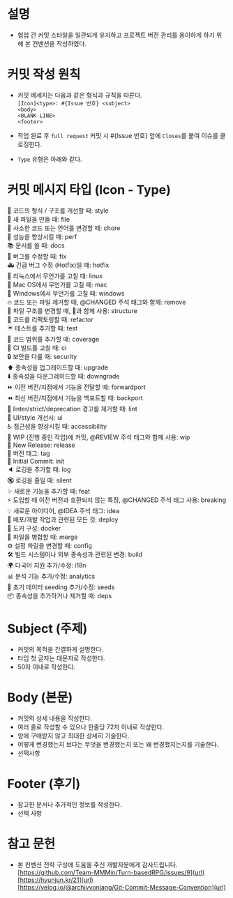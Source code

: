 # 설명

- 협업 간 커밋 스타일을 일관되게 유지하고 프로젝트 버전 관리를 용이하게 하기 위해 본 컨벤션을 작성하였다.

# 커밋 작성 원칙

- 커밋 메세지는 다음과 같은 형식과 규칙을 따른다.  
  `[Icon]<type>: #{Issue 번호} <subject>`  
  `<body>`  
  `<BLANK LINE>`  
  `<footer>`

- 작업 완료 후 `full request` 커밋 시 #{Issue 번호} 앞에 `Closes`를 붙여 이슈를 클로징한다.

- `Type` 유형은 아래와 같다.

# 커밋 메시지 타입 (Icon - Type)

🎨 코드의 형식 / 구조를 개선할 때: style  
📰 새 파일을 만들 때: file  
📝 사소한 코드 또는 언어를 변경할 때: chore  
🐎 성능을 향상시킬 때: perf  
📚 문서를 쓸 때: docs  
🐛 버그를 수정할 때: fix  
🚑 긴급 버그 수정 (Hotfix)일 때: hotfix  
🐧 리눅스에서 무언가를 고칠 때: linux  
🍎 Mac OS에서 무언가를 고칠 때: mac  
🏁 Windows에서 무언가를 고칠 때: windows  
🔥 코드 또는 파일 제거할 때, @CHANGED 주석 태그와 함께: remove  
🚜 파일 구조를 변경할 때, 🎨과 함께 사용: structure  
🔨 코드를 리팩토링할 때: refactor  
☔️ 테스트를 추가할 때: test  
🔬 코드 범위를 추가할 때: coverage  
💚 CI 빌드를 고칠 때: ci  
🔒 보안을 다룰 때: security  
⬆️ 종속성을 업그레이드할 때: upgrade  
⬇️ 종속성을 다운그레이드할 때: downgrade  
⏩ 이전 버전/지점에서 기능을 전달할 때: forwardport  
⏪ 최신 버전/지점에서 기능을 백포트할 때: backport  
👕 linter/strict/deprecation 경고를 제거할 때: lint  
💄 UI/style 개선시: ui  
♿️ 접근성을 향상시킬 때: accessibility  
🚧 WIP (진행 중인 작업)에 커밋, @REVIEW 주석 태그와 함께 사용: wip  
💎 New Release: release  
🔖 버전 태그: tag  
🎉 Initial Commit: init  
🔈 로깅을 추가할 때: log  
🔇 로깅을 줄일 때: silent  
✨ 새로운 기능을 추가할 때: feat  
⚡️ 도입할 때 이전 버전과 호환되지 않는 특징, @CHANGED 주석 태그 사용: breaking  
💡 새로운 아이디어, @IDEA 주석 태그: idea  
🚀 배포/개발 작업과 관련된 모든 것: deploy  
🐳 도커 구성: docker  
🤝 파일을 병합할 때: merge  
⚙️ 설정 파일을 변경할 때: config  
🛠️ 빌드 시스템이나 외부 종속성과 관련된 변경: build  
🌍 다국어 지원 추가/수정: i18n  
📊 분석 기능 추가/수정: analytics  
🌱 초기 데이터 seeding 추가/수정: seeds  
📦 종속성을 추가하거나 제거할 때: deps

# Subject (주제)

- 커밋의 목적을 간결하게 설명한다.
- 타입 첫 글자는 대문자로 작성한다.
- 50자 이내로 작성한다.

# Body (본문)

- 커밋의 상세 내용을 작성한다.
- 여러 줄로 작성할 수 있으나 한줄당 72자 이내로 작성한다.
- 양에 구애받지 않고 최대한 상세히 기술한다.
- 어떻게 변경했는지 보다는 무엇을 변경했는지 또는 왜 변경했지는지를 기술한다.
- 선택사항

# Footer (후기)

- 참고한 문서나 추가적인 정보를 작성한다.
- 선택 사항

# 참고 문헌

- 본 컨벤션 전략 구성에 도움을 주신 개발자분에게 감사드립니다.  
  [https://github.com/Team-MMMin/Turn-basedRPG/issues/9](url)  
  [https://hyunjun.kr/21](url)  
  [https://velog.io/@archivvonjang/Git-Commit-Message-Convention](url)
